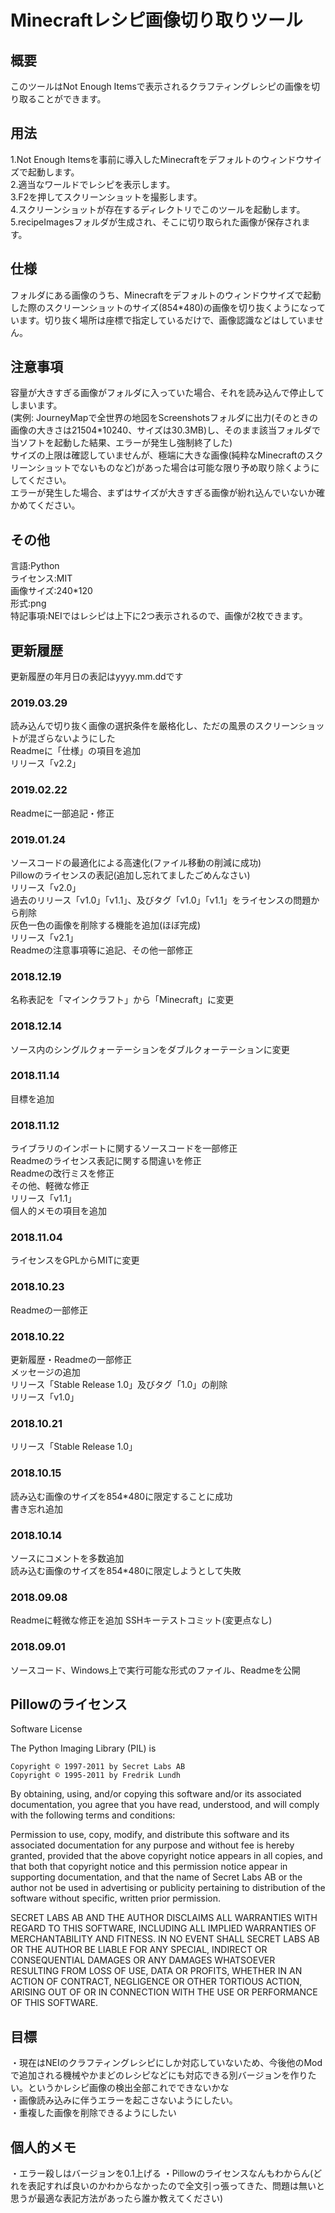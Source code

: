 # Minecraftレシピ画像切り取りツール

## 概要

このツールはNot Enough Itemsで表示されるクラフティングレシピの画像を切り取ることができます。

## 用法

1.Not Enough Itemsを事前に導入したMinecraftをデフォルトのウィンドウサイズで起動します。  
2.適当なワールドでレシピを表示します。  
3.F2を押してスクリーンショットを撮影します。  
4.スクリーンショットが存在するディレクトリでこのツールを起動します。  
5.recipeImagesフォルダが生成され、そこに切り取られた画像が保存されます。  

## 仕様

フォルダにある画像のうち、Minecraftをデフォルトのウィンドウサイズで起動した際のスクリーンショットのサイズ(854*480)の画像を切り抜くようになっています。切り抜く場所は座標で指定しているだけで、画像認識などはしていません。

## 注意事項

容量が大きすぎる画像がフォルダに入っていた場合、それを読み込んで停止してしまいます。  
(実例: JourneyMapで全世界の地図をScreenshotsフォルダに出力(そのときの画像の大きさは21504*10240、サイズは30.3MB)し、そのまま該当フォルダで当ソフトを起動した結果、エラーが発生し強制終了した)  
サイズの上限は確認していませんが、極端に大きな画像(純粋なMinecraftのスクリーンショットでないものなど)があった場合は可能な限り予め取り除くようにしてください。  
エラーが発生した場合、まずはサイズが大きすぎる画像が紛れ込んでいないか確かめてください。

## その他

言語:Python  
ライセンス:MIT  
画像サイズ:240*120  
形式:png  
特記事項:NEIではレシピは上下に2つ表示されるので、画像が2枚できます。

## 更新履歴

更新履歴の年月日の表記はyyyy.mm.ddです

### 2019.03.29

読み込んで切り抜く画像の選択条件を厳格化し、ただの風景のスクリーンショットが混ざらないようにした  
Readmeに「仕様」の項目を追加  
リリース「v2.2」

### 2019.02.22

Readmeに一部追記・修正

### 2019.01.24

ソースコードの最適化による高速化(ファイル移動の削減に成功)  
Pillowのライセンスの表記(追加し忘れてましたごめんなさい)  
リリース「v2.0」  
過去のリリース「v1.0」「v1.1」、及びタグ「v1.0」「v1.1」をライセンスの問題から削除  
灰色一色の画像を削除する機能を追加(ほぼ完成)  
リリース「v2.1」  
Readmeの注意事項等に追記、その他一部修正

### 2018.12.19

名称表記を「マインクラフト」から「Minecraft」に変更

### 2018.12.14

ソース内のシングルクォーテーションをダブルクォーテーションに変更

### 2018.11.14

目標を追加

### 2018.11.12

ライブラリのインポートに関するソースコードを一部修正  
Readmeのライセンス表記に関する間違いを修正  
Readmeの改行ミスを修正  
その他、軽微な修正  
リリース「v1.1」  
個人的メモの項目を追加

### 2018.11.04

ライセンスをGPLからMITに変更

### 2018.10.23

Readmeの一部修正

### 2018.10.22

更新履歴・Readmeの一部修正  
メッセージの追加  
リリース「Stable Release 1.0」及びタグ「1.0」の削除  
リリース「v1.0」

### 2018.10.21

リリース「Stable Release 1.0」

### 2018.10.15

読み込む画像のサイズを854*480に限定することに成功  
書き忘れ追加

### 2018.10.14

ソースにコメントを多数追加  
読み込む画像のサイズを854*480に限定しようとして失敗

### 2018.09.08

Readmeに軽微な修正を追加
SSHキーテストコミット(変更点なし)

### 2018.09.01

ソースコード、Windows上で実行可能な形式のファイル、Readmeを公開

## Pillowのライセンス

Software License  

The Python Imaging Library (PIL) is  

    Copyright © 1997-2011 by Secret Labs AB  
    Copyright © 1995-2011 by Fredrik Lundh  

By obtaining, using, and/or copying this software and/or its associated documentation, you agree that you have read, understood, and will comply with the following terms and conditions:  

Permission to use, copy, modify, and distribute this software and its associated documentation for any purpose and without fee is hereby granted, provided that the above copyright notice appears in all copies, and that both that copyright notice and this permission notice appear in supporting documentation, and that the name of Secret Labs AB or the author not be used in advertising or publicity pertaining to distribution of the software without specific, written prior permission.  

SECRET LABS AB AND THE AUTHOR DISCLAIMS ALL WARRANTIES WITH REGARD TO THIS SOFTWARE, INCLUDING ALL IMPLIED WARRANTIES OF MERCHANTABILITY AND FITNESS. IN NO EVENT SHALL SECRET LABS AB OR THE AUTHOR BE LIABLE FOR ANY SPECIAL, INDIRECT OR CONSEQUENTIAL DAMAGES OR ANY DAMAGES WHATSOEVER RESULTING FROM LOSS OF USE, DATA OR PROFITS, WHETHER IN AN ACTION OF CONTRACT, NEGLIGENCE OR OTHER TORTIOUS ACTION, ARISING OUT OF OR IN CONNECTION WITH THE USE OR PERFORMANCE OF THIS SOFTWARE.  

## 目標

・現在はNEIのクラフティングレシピにしか対応していないため、今後他のModで追加される機械やかまどのレシピなどにも対応できる別バージョンを作りたい。というかレシピ画像の検出全部これでできないかな  
・画像読み込みに伴うエラーを起こさないようにしたい。  
・重複した画像を削除できるようにしたい

## 個人的メモ

・エラー殺しはバージョンを0.1上げる
・Pillowのライセンスなんもわからん(どれを表記すれば良いのかわからなかったので全文引っ張ってきた、問題は無いと思うが最適な表記方法があったら誰か教えてください)
